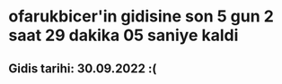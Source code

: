# ofarukbicer'in gidisine son 5 gun 2 saat 29 dakika 05 saniye kaldi

## Gidis tarihi: 30.09.2022 :(